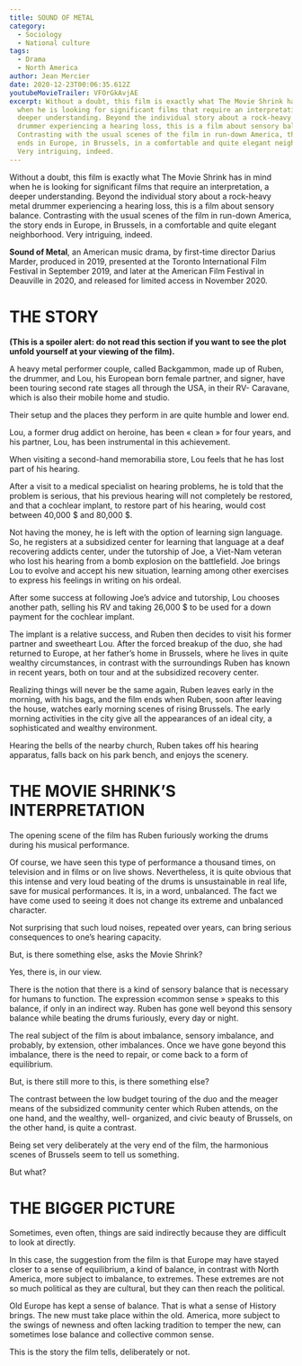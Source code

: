 ```yaml
---
title: SOUND OF METAL
category:
  - Sociology
  - National culture
tags:
  - Drama
  - North America
author: Jean Mercier
date: 2020-12-23T00:06:35.612Z
youtubeMovieTrailer: VFOrGkAvjAE
excerpt: Without a doubt, this film is exactly what The Movie Shrink has in mind
  when he is looking for significant films that require an interpretation, a
  deeper understanding. Beyond the individual story about a rock-heavy metal
  drummer experiencing a hearing loss, this is a film about sensory balance.
  Contrasting with the usual scenes of the film in run-down America, the story
  ends in Europe, in Brussels, in a comfortable and quite elegant neighborhood.
  Very intriguing, indeed.
---
```

Without a doubt, this film is exactly what The Movie Shrink has in mind when he is looking for significant films that require an interpretation, a deeper understanding. Beyond the individual story about a rock-heavy metal drummer experiencing a hearing loss, this is a film about sensory balance. Contrasting with the usual scenes of the film in run-down America, the story ends in Europe, in Brussels, in a comfortable and quite elegant neighborhood. Very intriguing, indeed.



**Sound of Metal**, an American music drama, by first-time director Darius Marder, produced in 2019, presented at the Toronto International Film Festival in September 2019, and later at the American Film Festival in Deauville in 2020, and released for limited access in November 2020.



# **THE STORY** 

**(This is a spoiler alert: do not read this section if you want to see the plot unfold yourself at your viewing of the film).**

A heavy metal performer couple, called Backgammon, made up of Ruben, the drummer, and Lou, his European born female partner, and signer, have been touring second rate stages all through the USA, in their RV- Caravane, which is also their mobile home and studio.

Their setup and the places they perform in are quite humble and lower end.

Lou, a former drug addict on heroine, has been « clean » for four years, and his partner, Lou, has been instrumental in this achievement.

When visiting a second-hand memorabilia store, Lou feels that he has lost part of his hearing.

After a visit to a medical specialist on hearing problems, he is told that the problem is serious, that his previous hearing will not completely be restored, and that a cochlear implant, to restore part of his hearing, would cost between 40,000 $ and 80,000 $.

Not having the money, he is left with the option of learning sign language. So, he registers at a subsidized center for learning that language at a deaf recovering addicts center, under the tutorship of Joe, a Viet-Nam veteran who lost his hearing from a bomb explosion on the battlefield. Joe brings Lou to evolve and accept his new situation, learning among other exercises to express his feelings in writing on his ordeal.

After some success at following Joe’s advice and tutorship, Lou chooses another path, selling his RV and taking 26,000 $ to be used for a down payment for the cochlear implant.

The implant is a relative success, and Ruben then decides to visit his former partner and sweetheart Lou. After the forced breakup of the duo, she had returned to Europe, at her father’s home in Brussels, where he lives in quite wealthy circumstances, in contrast with the surroundings Ruben has known in recent years, both on tour and at the subsidized recovery center.

Realizing things will never be the same again, Ruben leaves early in the morning, with his bags, and the film ends when Ruben, soon after leaving the house, watches early morning scenes of rising Brussels. The early morning activities in the city give all the appearances of an ideal city, a sophisticated and wealthy environment.

Hearing the bells of the nearby church, Ruben takes off his hearing apparatus, falls back on his park bench, and enjoys the scenery.



# **THE MOVIE SHRINK’S INTERPRETATION**

The opening scene of the film has Ruben furiously working the drums during his musical performance.

Of course, we have seen this type of performance a thousand times, on television and in films or on live shows. Nevertheless, it is quite obvious that this intense and very loud beating of the drums is unsustainable in real life, save for musical performances. It is, in a word, unbalanced. The fact we have come used to seeing it does not change its extreme and unbalanced character.

Not surprising that such loud noises, repeated over years, can bring serious consequences to one’s hearing capacity.

But, is there something else, asks the Movie Shrink?

Yes, there is, in our view.

There is the notion that there is a kind of sensory balance that is necessary for humans to function. The expression «common sense » speaks to this balance, if only in an indirect way. Ruben has gone well beyond this sensory balance while beating the drums furiously, every day or night.

The real subject of the film is about imbalance, sensory imbalance, and probably, by extension, other imbalances. Once we have gone beyond this imbalance, there is the need to repair, or come back to a form of equilibrium.

But, is there still more to this, is there something else?

The contrast between the low budget touring of the duo and the meager means of the subsidized community center which Ruben attends, on the one hand, and the wealthy, well- organized, and civic beauty of Brussels, on the other hand, is quite a contrast.

Being set very deliberately at the very end of the film, the harmonious scenes of Brussels seem to tell us something.

But what?


# **THE BIGGER PICTURE**

Sometimes, even often, things are said indirectly because they are difficult to look at directly.

In this case, the suggestion from the film is that Europe may have stayed closer to a sense of equilibrium, a kind of balance, in contrast with North America, more subject to imbalance, to extremes. These extremes are not so much political as they are cultural, but they can then reach the political.

Old Europe has kept a sense of balance. That is what a sense of History brings. The new must take place within the old. America, more subject to the swings of newness and often lacking tradition to temper the new, can sometimes lose balance and collective common sense.

This is the story the film tells, deliberately or not.
